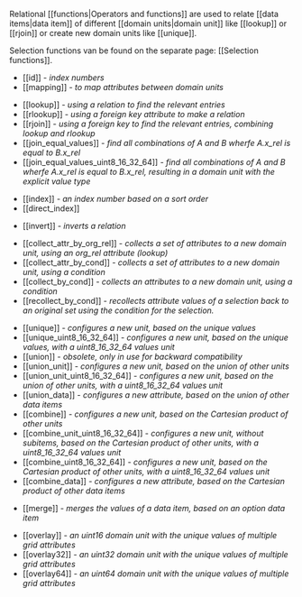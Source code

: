 Relational [[functions|Operators and functions]] are used to relate [[data items|data item]] of different [[domain units|domain unit]] like [[lookup]] or [[rjoin]] or create new domain units like [[unique]]. 

Selection functions van be found on the separate page: [[Selection functions]].

- [[id]] - *index numbers*
- [[mapping]] - *to map attributes between domain units*

<!-- -->

- [[lookup]] - *using a relation to find the relevant entries*
- [[rlookup]] - *using a foreign key attribute to make a relation*
- [[rjoin]] - *using a foreign key to find the relevant entries, combining lookup and rlookup*
- [[join_equal_values]] - *find all combinations of A and B wherfe A.x_rel is equal to B.x_rel*
- [[join_equal_values_uint8_16_32_64]] - *find all combinations of A and B wherfe A.x_rel is equal to B.x_rel, resulting in a domain unit with the explicit value type*

<!-- -->

- [[index]] - *an index number based on a sort order*
- [[direct_index]]

<!-- -->

- [[invert]] - *inverts a relation*

<!-- -->
- [[collect_attr_by_org_rel]] - *collects a set of attributes to a new domain unit, using an org_rel attribute (lookup)*
- [[collect_attr_by_cond]] - *collects a set of attributes to a new domain unit, using a condition*
- [[collect_by_cond]] - *collects an attributes to a new domain unit, using a condition*
- [[recollect_by_cond]] -  *recollects attribute values of a selection back to an original set using the condition for the selection.*

<!-- -->
- [[unique]] - *configures a new unit, based on the unique values*
- [[unique_uint8_16_32_64]] - *configures a new unit, based on the unique values, with a uint8_16_32_64 values unit*
- [[union]] - *obsolete, only in use for backward compatibility*
- [[union_unit]] - *configures a new unit, based on the union of other units*
- [[union_unit_uint8_16_32_64]] - *configures a new unit, based on the union of other units, with a uint8_16_32_64 values unit*
- [[union_data]] - *configures a new attribute, based on the union of other data items*
- [[combine]] - *configures a new unit, based on the Cartesian product of other units*
- [[combine_unit_uint8_16_32_64]] - *configures a new unit, without subitems, based on the Cartesian product of other units, with a uint8_16_32_64 values unit*
- [[combine_uint8_16_32_64]] - *configures a new unit, based on the Cartesian product of other units, with a uint8_16_32_64 values unit*
- [[combine_data]] - *configures a new attribute, based on the Cartesian product of other data items*

<!-- -->

- [[merge]] - *merges the values of a data item, based on an option data item*

<!-- -->

- [[overlay]] *- an uint16 domain unit with the unique values of multiple grid attributes*
- [[overlay32]] *- an uint32 domain unit with the unique values of multiple grid attributes*
- [[overlay64]] *- an uint64 domain unit with the unique values of multiple grid attributes*
